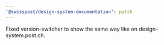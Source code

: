 ```yaml
---
'@swisspost/design-system-documentation': patch
---
```


Fixed version-switcher to show the same way like on design-system.post.ch.
